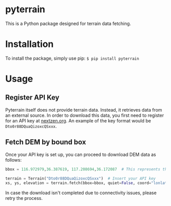 # pyterrain
This is a Python package designed for terrain data fetching.

# Installation
To install the package, simply use pip: `$ pip install pyterrain`


# Usage

## Register API Key
Pyterrain itself does not provide terrain data. Instead, it retrieves data from an external source. In order to download this data, you first need to register for an API key at [nextzen.org](https://developers.nextzen.org/). An example of the key format would be `Dto0r88DQuaQizoxcQSxxx`.


## Fetch DEM by bound box
Once your API key is set up, you can proceed to download DEM data as follows:

```python
bbox = 116.972979,36.387619, 117.208694,36.172087  # This represents the Mount Taishan of China

terrain = Terrain("Dto0r88DQuaQizoxcQSxxx")  # Insert your API key
xs, ys, elevation = terrain.fetch(bbox=bbox, quiet=False, coord="lonlat", zoom=10)
```

In case the download isn't completed due to connectivity issues, please retry the process.

